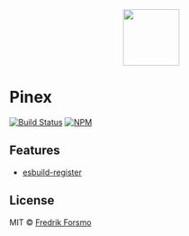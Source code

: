 <div align="center">
  <a href="https://github.com/pinefile/pine">
    <img src="https://avatars.githubusercontent.com/u/70938295?s=200&v=4" width="100px" height="100px" />
  </a>
</div>

# Pinex

[![Build Status](https://img.shields.io/github/actions/workflow/status/pinefile/pinex/nodejs.yml?color=049668&style=flat-square)](https://github.com/pinefile/pinex/actions) [![NPM](https://img.shields.io/npm/v/@pinefile/pinex?color=049668&style=flat-square)](https://www.npmjs.com/package/@pinefile/pinex)

## Features

* [esbuild-register](https://github.com/egoist/esbuild-register)

## License

MIT © [Fredrik Forsmo](https://github.com/frozzare)

